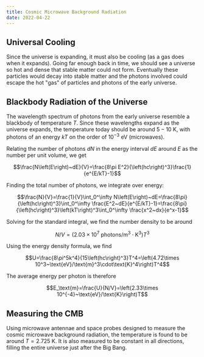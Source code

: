 ```yaml
---
title: Cosmic Microwave Background Radiation
date: 2022-04-22
---
```


## Universal Cooling

Since the universe is expanding, it must also be cooling (as a gas does when it expands). Going far enough back in time, we should see a universe so hot and dense that stable matter could not form. Eventually these particles would decay into stable matter and the photons involved could escape the hot "gas" of particles and photons of the early universe.

## Blackbody Radiation of the Universe

The wavelength spectrum of photons from the early universe resemble a blackbody of temperature $T$. Since these wavelengths expand as the universe expands, the temperature today should be around $5-10~\text{K}$, with photons of an energy $kT$ on the order of $10^{-3}~\text{eV}$ (microwaves).

Relating the number of photons $dN$ in the energy interval $dE$ around $E$ as the number per unit volume, we get

$$\frac{N\left(E\right)~dE}{V}=\frac{8\pi E^2}{\left(hc\right)^3}\frac{1}{e^{E/kT}-1}$$

Finding the total number of photons, we integrate over energy:

$$\frac{N}{V}=\frac{1}{V}\int_0^\infty N\left(E\right)~dE=\frac{8\pi}{\left(hc\right)^3}\int_0^\infty \frac{E^2~dE}{e^{E/kT}-1}=\frac{8\pi}{\left(hc\right)^3}\left(kT\right)^3\int_0^\infty \frac{x^2~dx}{e^x-1}$$

Solving for the standard integral, we find the number density to be around

$$N/V=\left(2.03\times10^7~\text{photons}/\text{m}^3\cdot\text{K}^3\right)T^3$$

Using the energy density formula, we find

$$U=\frac{8\pi^5k^4}{15\left(hc\right)^3}T^4=\left(4.72\times 10^3~\text{eV}/\text{m}^3\cdot\text{K}^4\right)T^4$$

The average energy per photon is therefore

$$E_\text{m}=\frac{U}{N/V}=\left(2.33\times 10^{-4}~\text{eV}/\text{K}\right)T$$

## Measuring the CMB

Using microwave antennae and space probes designed to measure the cosmic microwave background radiation, the temperature is found to be around $T=2.725~\text{K}$. It is also measured to be constant in all directions, filling the entire universe just after the Big Bang.